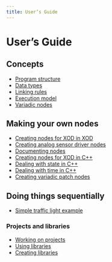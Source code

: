 ```yaml
---
title: User’s Guide
---
```


User’s Guide
============

## Concepts

* [Program structure](./program-structure/)
* [Data types](./data-types/)
* [Linking rules](./linking-rules/)
* [Execution model](./execution-model/)
* [Variadic nodes](./variadics/)

## Making your own nodes

* [Creating nodes for XOD in XOD](./nodes-for-xod-in-xod/)
* [Creating analog sensor driver nodes](./analog-sensor-node/)
* [Documenting nodes](./documenting-nodes/)
* [Creating nodes for XOD in C++](./nodes-for-xod-in-cpp/)
* [Dealing with state in C++](./cpp-state/)
* [Dealing with time in C++](./cpp-time/)
* [Creating variadic patch nodes](./creating-variadics/)

## Doing things sequentially

* [Simple traffic light example](./simple-traffic-light/)

### Projects and libraries

* [Working on projects](./projects/)
* [Using libraries](./using-libraries/)
* [Creating libraries](./creating-libraries/)
